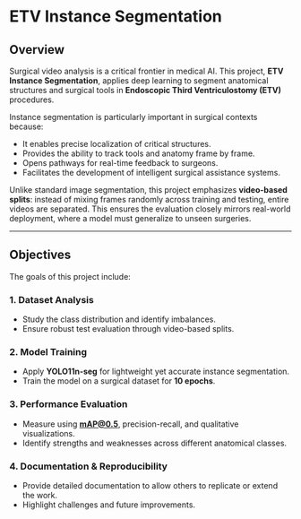 # ETV Instance Segmentation  

## Overview  

Surgical video analysis is a critical frontier in medical AI. This project, **ETV Instance Segmentation**, applies deep learning to segment anatomical structures and surgical tools in **Endoscopic Third Ventriculostomy (ETV)** procedures.  

Instance segmentation is particularly important in surgical contexts because:  

- It enables precise localization of critical structures.  
- Provides the ability to track tools and anatomy frame by frame.  
- Opens pathways for real-time feedback to surgeons.  
- Facilitates the development of intelligent surgical assistance systems.  

Unlike standard image segmentation, this project emphasizes **video-based splits**: instead of mixing frames randomly across training and testing, entire videos are separated. This ensures the evaluation closely mirrors real-world deployment, where a model must generalize to unseen surgeries.  

---

## Objectives  

The goals of this project include:  

### 1. Dataset Analysis  
- Study the class distribution and identify imbalances.  
- Ensure robust test evaluation through video-based splits.  

### 2. Model Training  
- Apply **YOLO11n-seg** for lightweight yet accurate instance segmentation.  
- Train the model on a surgical dataset for **10 epochs**.  

### 3. Performance Evaluation  
- Measure using **mAP@0.5**, precision-recall, and qualitative visualizations.  
- Identify strengths and weaknesses across different anatomical classes.  

### 4. Documentation & Reproducibility  
- Provide detailed documentation to allow others to replicate or extend the work.  
- Highlight challenges and future improvements.  
